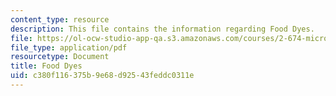 ```yaml
---
content_type: resource
description: This file contains the information regarding Food Dyes.
file: https://ol-ocw-studio-app-qa.s3.amazonaws.com/courses/2-674-micro-nano-engineering-laboratory-spring-2016/c380f116375b9e68d92543feddc0311e_MIT2_674S16_FoodDyes.pdf
file_type: application/pdf
resourcetype: Document
title: Food Dyes
uid: c380f116-375b-9e68-d925-43feddc0311e
---
```


